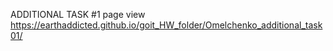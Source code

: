 ADDITIONAL TASK #1 page view https://earthaddicted.github.io/goit_HW_folder/Omelchenko_additional_task01/

